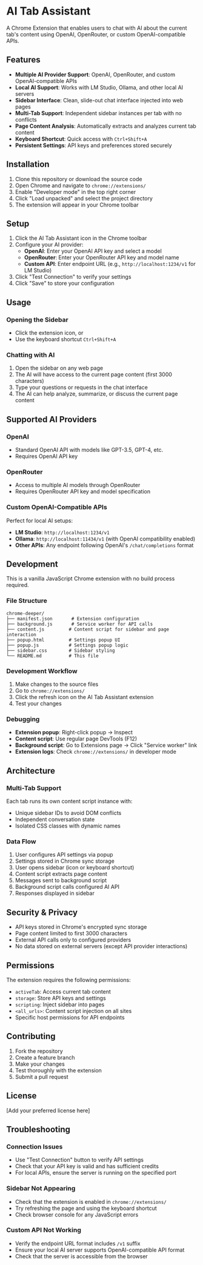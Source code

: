 # AI Tab Assistant

A Chrome Extension that enables users to chat with AI about the current tab's content using OpenAI, OpenRouter, or custom OpenAI-compatible APIs.

## Features

- **Multiple AI Provider Support**: OpenAI, OpenRouter, and custom OpenAI-compatible APIs
- **Local AI Support**: Works with LM Studio, Ollama, and other local AI servers
- **Sidebar Interface**: Clean, slide-out chat interface injected into web pages
- **Multi-Tab Support**: Independent sidebar instances per tab with no conflicts
- **Page Content Analysis**: Automatically extracts and analyzes current tab content
- **Keyboard Shortcut**: Quick access with `Ctrl+Shift+A`
- **Persistent Settings**: API keys and preferences stored securely

## Installation

1. Clone this repository or download the source code
2. Open Chrome and navigate to `chrome://extensions/`
3. Enable "Developer mode" in the top right corner
4. Click "Load unpacked" and select the project directory
5. The extension will appear in your Chrome toolbar

## Setup

1. Click the AI Tab Assistant icon in the Chrome toolbar
2. Configure your AI provider:
   - **OpenAI**: Enter your OpenAI API key and select a model
   - **OpenRouter**: Enter your OpenRouter API key and model name
   - **Custom API**: Enter endpoint URL (e.g., `http://localhost:1234/v1` for LM Studio)
3. Click "Test Connection" to verify your settings
4. Click "Save" to store your configuration

## Usage

### Opening the Sidebar
- Click the extension icon, or
- Use the keyboard shortcut `Ctrl+Shift+A`

### Chatting with AI
1. Open the sidebar on any web page
2. The AI will have access to the current page content (first 3000 characters)
3. Type your questions or requests in the chat interface
4. The AI can help analyze, summarize, or discuss the current page content

## Supported AI Providers

### OpenAI
- Standard OpenAI API with models like GPT-3.5, GPT-4, etc.
- Requires OpenAI API key

### OpenRouter
- Access to multiple AI models through OpenRouter
- Requires OpenRouter API key and model specification

### Custom OpenAI-Compatible APIs
Perfect for local AI setups:
- **LM Studio**: `http://localhost:1234/v1`
- **Ollama**: `http://localhost:11434/v1` (with OpenAI compatibility enabled)
- **Other APIs**: Any endpoint following OpenAI's `/chat/completions` format

## Development

This is a vanilla JavaScript Chrome extension with no build process required.

### File Structure
```
chrome-deeper/
├── manifest.json       # Extension configuration
├── background.js       # Service worker for API calls
├── content.js         # Content script for sidebar and page interaction
├── popup.html         # Settings popup UI
├── popup.js           # Settings popup logic
├── sidebar.css        # Sidebar styling
└── README.md          # This file
```

### Development Workflow
1. Make changes to the source files
2. Go to `chrome://extensions/`
3. Click the refresh icon on the AI Tab Assistant extension
4. Test your changes

### Debugging
- **Extension popup**: Right-click popup → Inspect
- **Content script**: Use regular page DevTools (F12)
- **Background script**: Go to Extensions page → Click "Service worker" link
- **Extension logs**: Check `chrome://extensions/` in developer mode

## Architecture

### Multi-Tab Support
Each tab runs its own content script instance with:
- Unique sidebar IDs to avoid DOM conflicts
- Independent conversation state
- Isolated CSS classes with dynamic names

### Data Flow
1. User configures API settings via popup
2. Settings stored in Chrome sync storage
3. User opens sidebar (icon or keyboard shortcut)
4. Content script extracts page content
5. Messages sent to background script
6. Background script calls configured AI API
7. Responses displayed in sidebar

## Security & Privacy

- API keys stored in Chrome's encrypted sync storage
- Page content limited to first 3000 characters
- External API calls only to configured providers
- No data stored on external servers (except API provider interactions)

## Permissions

The extension requires the following permissions:
- `activeTab`: Access current tab content
- `storage`: Store API keys and settings
- `scripting`: Inject sidebar into pages
- `<all_urls>`: Content script injection on all sites
- Specific host permissions for API endpoints

## Contributing

1. Fork the repository
2. Create a feature branch
3. Make your changes
4. Test thoroughly with the extension
5. Submit a pull request

## License

[Add your preferred license here]

## Troubleshooting

### Connection Issues
- Use "Test Connection" button to verify API settings
- Check that your API key is valid and has sufficient credits
- For local APIs, ensure the server is running on the specified port

### Sidebar Not Appearing
- Check that the extension is enabled in `chrome://extensions/`
- Try refreshing the page and using the keyboard shortcut
- Check browser console for any JavaScript errors

### Custom API Not Working
- Verify the endpoint URL format includes `/v1` suffix
- Ensure your local AI server supports OpenAI-compatible API format
- Check that the server is accessible from the browser